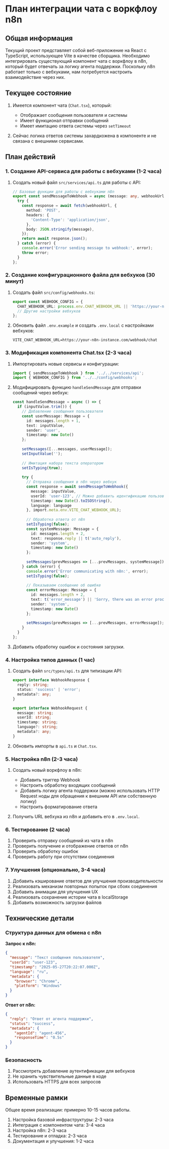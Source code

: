 # План интеграции чата с воркфлоу n8n

## Общая информация

Текущий проект представляет собой веб-приложение на React с TypeScript, использующее Vite в качестве сборщика. Необходимо интегрировать существующий компонент чата с воркфлоу в n8n, который будет отвечать за логику агента поддержки. Поскольку n8n работает только с вебхуками, нам потребуется настроить взаимодействие через них.

## Текущее состояние

1. Имеется компонент чата (`Chat.tsx`), который:
   - Отображает сообщения пользователя и системы
   - Имеет функционал отправки сообщений
   - Имеет имитацию ответа системы через `setTimeout`

2. Сейчас логика ответов системы захардкожена в компоненте и не связана с внешними сервисами.

## План действий

### 1. Создание API-сервиса для работы с вебхуками (1-2 часа)

1. Создать новый файл `src/services/api.ts` для работы с API:
   ```typescript
   // Базовые функции для работы с вебхуками n8n
   export const sendMessageToWebhook = async (message: any, webhookUrl: string) => {
     try {
       const response = await fetch(webhookUrl, {
         method: 'POST',
         headers: {
           'Content-Type': 'application/json',
         },
         body: JSON.stringify(message),
       });
       return await response.json();
     } catch (error) {
       console.error('Error sending message to webhook:', error);
       throw error;
     }
   };
   ```

### 2. Создание конфигурационного файла для вебхуков (30 минут)

1. Создать файл `src/config/webhooks.ts`:
   ```typescript
   export const WEBHOOK_CONFIG = {
     CHAT_WEBHOOK_URL: process.env.CHAT_WEBHOOK_URL || 'https://your-n8n-instance.com/webhook/chat',
     // Другие настройки вебхуков
   };
   ```

2. Обновить файл `.env.example` и создать `.env.local` с настройками вебхуков:
   ```
   VITE_CHAT_WEBHOOK_URL=https://your-n8n-instance.com/webhook/chat
   ```

### 3. Модификация компонента Chat.tsx (2-3 часа)

1. Импортировать новые сервисы и конфигурации:
   ```typescript
   import { sendMessageToWebhook } from '../../services/api';
   import { WEBHOOK_CONFIG } from '../../config/webhooks';
   ```

2. Модифицировать функцию `handleSendMessage` для отправки сообщений через вебхук:
   ```typescript
   const handleSendMessage = async () => {
     if (inputValue.trim()) {
       // Добавление сообщения пользователя
       const userMessage: Message = {
         id: messages.length + 1,
         text: inputValue,
         sender: 'user',
         timestamp: new Date()
       };
       
       setMessages([...messages, userMessage]);
       setInputValue('');
       
       // Имитация набора текста оператором
       setIsTyping(true);
       
       try {
         // Отправка сообщения в n8n через вебхук
         const response = await sendMessageToWebhook({
           message: inputValue,
           userId: 'user-123', // Можно добавить идентификацию пользователя
           timestamp: new Date().toISOString(),
           language: language
         }, import.meta.env.VITE_CHAT_WEBHOOK_URL);
         
         // Обработка ответа от n8n
         setIsTyping(false);
         const systemMessage: Message = {
           id: messages.length + 2,
           text: response.reply || t('auto_reply'),
           sender: 'system',
           timestamp: new Date()
         };
         
         setMessages(prevMessages => [...prevMessages, systemMessage]);
       } catch (error) {
         console.error('Error communicating with n8n:', error);
         setIsTyping(false);
         
         // Показываем сообщение об ошибке
         const errorMessage: Message = {
           id: messages.length + 2,
           text: t('error_message') || 'Sorry, there was an error processing your request.',
           sender: 'system',
           timestamp: new Date()
         };
         
         setMessages(prevMessages => [...prevMessages, errorMessage]);
       }
     }
   };
   ```

3. Добавить обработку ошибок и состояния загрузки.

### 4. Настройка типов данных (1 час)

1. Создать файл `src/types/api.ts` для типизации API:
   ```typescript
   export interface WebhookResponse {
     reply: string;
     status: 'success' | 'error';
     metadata?: any;
   }
   
   export interface WebhookRequest {
     message: string;
     userId: string;
     timestamp: string;
     language?: string;
     metadata?: any;
   }
   ```

2. Обновить импорты в `api.ts` и `Chat.tsx`.

### 5. Настройка n8n (2-3 часа)

1. Создать новый воркфлоу в n8n:
   - Добавить триггер Webhook
   - Настроить обработку входящих сообщений
   - Добавить логику агента поддержки (можно использовать HTTP Request ноды для обращения к внешним API или собственную логику)
   - Настроить форматирование ответа

2. Получить URL вебхука из n8n и добавить его в `.env.local`.

### 6. Тестирование (2 часа)

1. Проверить отправку сообщений из чата в n8n
2. Проверить получение и отображение ответов от n8n
3. Проверить обработку ошибок
4. Проверить работу при отсутствии соединения

### 7. Улучшения (опционально, 3-4 часа)

1. Добавить кэширование ответов для улучшения производительности
2. Реализовать механизм повторных попыток при сбоях соединения
3. Добавить анимации для улучшения UX
4. Реализовать сохранение истории чата в localStorage
5. Добавить возможность загрузки файлов

## Технические детали

### Структура данных для обмена с n8n

**Запрос к n8n:**
```json
{
  "message": "Текст сообщения пользователя",
  "userId": "user-123",
  "timestamp": "2025-05-27T20:22:07.000Z",
  "language": "ru",
  "metadata": {
    "browser": "Chrome",
    "platform": "Windows"
  }
}
```

**Ответ от n8n:**
```json
{
  "reply": "Ответ от агента поддержки",
  "status": "success",
  "metadata": {
    "agentId": "agent-456",
    "responseTime": "0.5s"
  }
}
```

### Безопасность

1. Рассмотреть добавление аутентификации для вебхуков
2. Не хранить чувствительные данные в коде
3. Использовать HTTPS для всех запросов

## Временные рамки

Общее время реализации: примерно 10-15 часов работы.

1. Настройка базовой инфраструктуры: 2-3 часа
2. Интеграция с компонентом чата: 3-4 часа
3. Настройка n8n: 2-3 часа
4. Тестирование и отладка: 2-3 часа
5. Документация и улучшения: 1-2 часа
